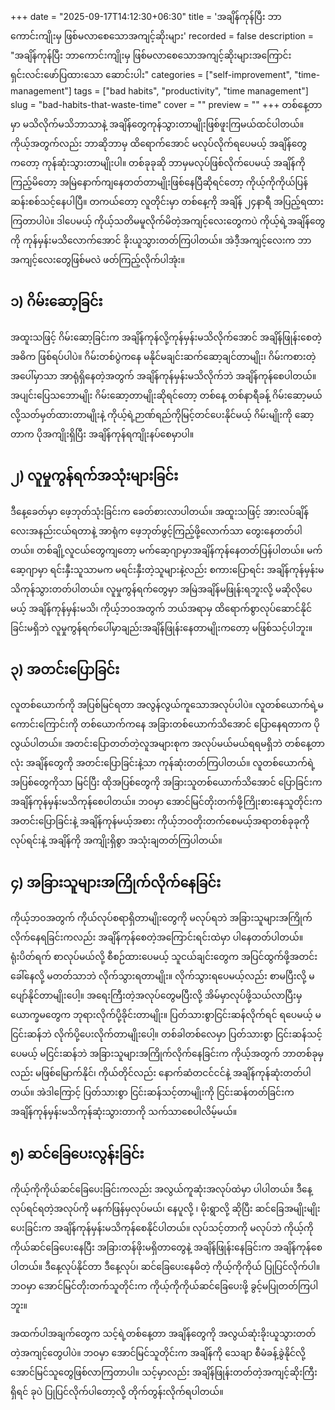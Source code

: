 +++
date = "2025-09-17T14:12:30+06:30"
title = 'အချိန်ကုန်ပြီး ဘာကောင်းကျိုးမှ ဖြစ်မလာစေသောအကျင့်ဆိုးများ'
recorded = false
description = "အချိန်ကုန်ပြီး ဘာကောင်းကျိုးမှ ဖြစ်မလာစေသောအကျင့်ဆိုးများအကြောင်း ရှင်းလင်းဖော်ပြထားသော ဆောင်းပါး"
categories = ["self-improvement", "time-management"]
tags = ["bad habits", "productivity", "time management"]
slug = "bad-habits-that-waste-time"
cover = ""
preview = ""
+++
တစ်နေ့တာမှာ မသိလိုက်မသိဘာသာနဲ့ အချိန်တွေကုန်သွားတာမျိုးဖြစ်ဖူးကြမယ်ထင်ပါတယ်။ ကိုယ့်အတွက်လည်း ဘာဆိုဘာမှ ထိရောက်အောင် မလုပ်လိုက်ရပေမယ့် အချိန်တွေကတော့ ကုန်ဆုံးသွားတာမျိုးပါ။ တစ်ခုခုဆို ဘာမှမလုပ်ဖြစ်လိုက်ပေမယ့် အချိန်ကိုကြည့်မိတော့ အမြဲနောက်ကျနေတတ်တာမျိုးဖြစ်နေပြီဆိုရင်တော့ ကိုယ့်ကိုကိုယ်ပြန်ဆန်းစစ်သင့်နေပါပြီ။
တကယ်တော့ လူတိုင်းမှာ တစ်နေ့ကို အချိန် ၂၄နာရီ အပြည့်ရထားကြတာပါပဲ။ ဒါပေမယ့် ကိုယ့်သတိမမူလိုက်မိတဲ့အကျင့်လေးတွေကပဲ ကိုယ့်ရဲ့အချိန်တွေကို ကုန်မှန်းမသိလောက်အောင် ခိုးယူသွားတတ်ကြပါတယ်။ အဲဒီ့အကျင့်လေးက ဘာအကျင့်လေးတွေဖြစ်မလဲ ဖတ်ကြည့်လိုက်ပါအုံး။

## ၁) ဂိမ်းဆော့ခြင်း
အထူးသဖြင့် ဂိမ်းဆော့ခြင်းက အချိန်ကုန်လို့ကုန်မှန်းမသိလိုက်အောင် အချိန်ဖြုန်းစေတဲ့အဓိက ဖြစ်ရပ်ပါပဲ။ ဂိမ်းတစ်ပွဲကနေ မနိုင်မချင်းဆက်ဆော့ချင်တာမျိုး၊ ဂိမ်းကစားတဲ့အပေါ်မှာသာ အာရုံရှိနေတဲ့အတွက် အချိန်ကုန်မှန်းမသိလိုက်ဘဲ အချိန်ကုန်စေပါတယ်။ အပျင်းပြေသဘောမျိုး ဂိမ်းဆော့တာမျိုးဆိုရင်တော့ တစ်နေ့ တစ်နာရီခန့် ဂိမ်းဆော့မယ်လို့သတ်မှတ်ထားတာမျိုးနဲ့ ကိုယ့်ရဲ့ဉာဏ်ရည်ကိုမြင့်တင်ပေးနိုင်မယ့် ဂိမ်းမျိုးကို ဆော့တာက ပိုအကျိုးရှိပြီး အချိန်ကုန်ရကျိုးနပ်စေမှာပါ။

## ၂) လူမှုကွန်ရက်အသုံးများခြင်း
ဒီနေ့ခေတ်မှာ ဖေ့ဘုတ်သုံးခြင်းက ခေတ်စားလာပါတယ်။ အထူးသဖြင့် အားလပ်ချိန်လေးအနည်းငယ်ရတာနဲ့ အာရုံက ဖေ့ဘုတ်ဖွင့်ကြည့်ဖို့လောက်သာ တွေးနေတတ်ပါတယ်။ တစ်ချို့လူငယ်တွေကျတော့ မက်ဆေ့ဂျာမှာအချိန်ကုန်နေတတ်ပြန်ပါတယ်။ မက်ဆေ့ဂျာမှာ ရင်းနှီးသူသာမက မရင်းနှီးတဲ့သူများနဲ့လည်း စကားပြောရင်း အချိန်ကုန်မှန်းမသိကုန်သွားတတ်ပါတယ်။ လူမှုကွန်ရက်တွေမှာ အမြဲအချိန်မဖြုန်းရဘူးလို့ မဆိုလိုပေမယ့် အချိန်ကုန်မှန်းမသိ၊ ကိုယ့်ဘဝအတွက် ဘယ်အရာမှ ထိရောက်စွာလုပ်ဆောင်နိုင်ခြင်းမရှိဘဲ လူမှုကွန်ရက်ပေါ်မှာချည်းအချိန်ဖြုန်းနေတာမျိုးကတော့ မဖြစ်သင့်ပါဘူး။

## ၃) အတင်းပြောခြင်း
လူတစ်ယောက်ကို အပြစ်မြင်ရတာ အလွန်လွယ်ကူသောအလုပ်ပါပဲ။ လူတစ်ယောက်ရဲ့မကောင်းကြောင်းကို တစ်ယောက်ကနေ အခြားတစ်ယောက်သိအောင် ပြောနေရတာက ပိုလွယ်ပါတယ်။ အတင်းပြောတတ်တဲ့လူအများစုက အလုပ်မယ်မယ်ရရမရှိဘဲ တစ်နေ့တာလုံး အချိန်တွေကို အတင်းပြောခြင်းနဲ့သာ ကုန်ဆုံးတတ်ကြပါတယ်။ လူတစ်ယောက်ရဲ့အပြစ်တွေကိုသာ မြင်ပြီး ထိုအပြစ်တွေကို အခြားသူတစ်ယောက်သိအောင် ပြောခြင်းက အချိန်ကုန်မှန်းမသိကုန်စေပါတယ်။ ဘဝမှာ အောင်မြင်တိုးတက်ဖို့ကြိုးစားနေသူတိုင်းက အတင်းပြောခြင်းနဲ့ အချိန်ကုန်မယ့်အစား ကိုယ့်ဘဝတိုးတက်စေမယ့်အရာတစ်ခုခုကို လုပ်ရင်းနဲ့ အချိန်ကို အကျိုးရှိစွာ အသုံးချတတ်ကြပါတယ်။

## ၄) အခြားသူများအကြိုက်လိုက်နေခြင်း
ကိုယ့်ဘဝအတွက် ကိုယ်လုပ်စရာရှိတာမျိုးတွေကို မလုပ်ရဘဲ အခြားသူများအကြိုက်လိုက်နေရခြင်းကလည်း အချိန်ကုန်စေတဲ့အကြောင်းရင်းထဲမှာ ပါနေတတ်ပါတယ်။ ရုံးပိတ်ရက် စာလုပ်မယ်လို့ စီစဉ်ထားပေမယ့် သူငယ်ချင်းတွေက အပြင်ထွက်ဖို့အတင်းခေါ်နေလို့ မတတ်သာဘဲ လိုက်သွားရတာမျိုး။ လိုက်သွားရပေမယ့်လည်း စာမပြီးလို့ မပျော်နိုင်တာမျိုးပေါ့။ အရေးကြီးတဲ့အလုပ်တွေမပြီးလို့ အိမ်မှာလုပ်ဖို့သယ်လာပြီးမှ ယောက္ခမတွေက ဘုရားလိုက်ပို့ခိုင်းတာမျိုး။ ပြတ်သားစွာငြင်းဆန်လိုက်ရင် ရပေမယ့် မငြင်းဆန်ဘဲ လိုက်ပို့ပေးလိုက်တာမျိုးပေါ့။ တစ်ခါတစ်လေမှာ ပြတ်သားစွာ ငြင်းဆန်သင့်ပေမယ့် မငြင်းဆန်ဘဲ အခြားသူများအကြိုက်လိုက်နေခြင်းက ကိုယ့်အတွက် ဘာတစ်ခုမှလည်း မဖြစ်မြောက်နိုင်၊ ကိုယ်တိုင်လည်း နောက်ဆံတငင်ငင်နဲ့ အချိန်ကုန်ဆုံးတတ်ပါတယ်။ အဲဒါကြောင့် ပြတ်သားစွာ ငြင်းဆန်သင့်တာမျိုးကို ငြင်းဆန်တတ်ခြင်းက အချိန်ကုန်မှန်းမသိကုန်ဆုံးသွားတာကို သက်သာစေပါလိမ့်မယ်။

## ၅) ဆင်ခြေပေးလွန်းခြင်း
ကိုယ့်ကိုကိုယ်ဆင်ခြေပေးခြင်းကလည်း အလွယ်ကူဆုံးအလုပ်ထဲမှာ ပါပါတယ်။ ဒီနေ့လုပ်ရင်ရတဲ့အလုပ်ကို မနက်ဖြန်မှလုပ်မယ်၊ နေပူလို့ ၊ မိုးရွာလို့ ဆိုပြီး ဆင်ခြေအမျိုးမျိုးပေးခြင်းက အချိန်ကုန်မှန်းမသိကုန်စေနိုင်ပါတယ်။ လုပ်သင့်တာကို မလုပ်ဘဲ ကိုယ့်ကိုကိုယ်ဆင်ခြေပေးနေပြီး အခြားတန်ဖိုးမရှိတာတွေနဲ့ အချိန်ဖြုန်းနေခြင်းက အချိန်ကုန်စေပါတယ်။ ဒီနေ့လုပ်နိုင်တာ ဒီနေ့လုပ်၊ ဆင်ခြေပေးနေမိတဲ့ ကိုယ့်ကိုကိုယ် ပြုပြင်လိုက်ပါ။ ဘဝမှာ အောင်မြင်တိုးတက်သူတိုင်းက ကိုယ့်ကိုကိုယ်ဆင်ခြေပေးဖို့ ခွင့်မပြုတတ်ကြပါဘူး။

အထက်ပါအချက်တွေက သင့်ရဲ့တစ်နေ့တာ အချိန်တွေကို အလွယ်ဆုံးခိုးယူသွားတတ်တဲ့အကျင့်တွေပါပဲ။ ဘဝမှာ အောင်မြင်သူတိုင်းက အချိန်ကို သေချာ စီမံခန့်ခွဲနိုင်လို့ အောင်မြင်သူတွေဖြစ်လာကြတာပါ။ သင့်မှာလည်း အချိန်ဖြုန်းတတ်တဲ့အကျင့်ဆိုးကြီး ရှိရင် ခုပဲ ပြုပြင်လိုက်ပါတော့လို့ တိုက်တွန်းလိုက်ရပါတယ်။ 